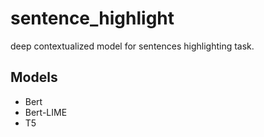 # sentence_highlight
deep contextualized model for sentences highlighting task.

## Models
- Bert
- Bert-LIME
- T5
